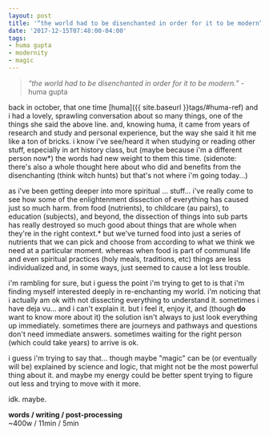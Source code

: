 ```yaml
---
layout: post
title: '“the world had to be disenchanted in order for it to be modern”'
date: '2017-12-15T07:48:00-04:00'
tags:
- huma gupta
- modernity
- magic
--- 
```


> _“the world had to be disenchanted in order for it to be modern.”_ - huma gupta

back in october, that one time [huma]({{ site.baseurl }}tags/#huma-ref) and i had a lovely, sprawling conversation about so many things, one of the things she said the above line. and, knowing huma, it came from years of research and study and personal experience, but the way she said it hit me like a ton of bricks. i know i've see/heard it when studying or reading other stuff, especially in art history class, but (maybe because i'm a different person now*) the words had new weight to them this time. (sidenote: there's also a whole thought here about who did and benefits from the disenchanting (think witch hunts) but that's not where i'm going today...)

as i've been getting deeper into more spiritual ... stuff... i've really come to see how some of the enlightenment dissection of everything has caused just so much harm. from food (nutrients), to childcare (au pairs), to education (subjects), and beyond, the dissection of things into sub parts has really destroyed so much good about things that are whole when they're in the right context.* but we've turned food into just a series of nutrients that we can pick and choose from according to what we think we need at a particular moment. whereas when food is part of communal life and even spiritual practices (holy meals, traditions, etc) things are less individualized and, in some ways, just seemed to cause a lot less trouble. 

i'm rambling for sure, but i guess the point i'm trying to get to is that i'm finding myself interested deeply in re-enchanting my world. i'm noticing that i actually am ok with not dissecting everything to understand it. sometimes i have deja vu... and i can't explain it. but i feel it, enjoy it, and (though **do** want to know more about it) the solution isn't always to just look everything up immediately. sometimes there are journeys and pathways and questions don't need immediate answers. sometimes waiting for the right person (which could take years) to arrive is ok. 

i guess i'm trying to say that... though maybe "magic" can be (or eventually will be) explained by science and logic, that might not be the most powerful thing about it. and maybe my energy could be better spent trying to figure out less and trying to move with it more. 

idk. maybe. 

<!-- hyperlink bank -->


<!-- &#042; = asterisk -->
<!-- &#039; = single quote '-->

**words / writing / post-processing**  
~400w / 11min / 5min